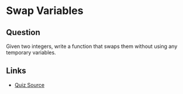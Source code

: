 # Swap Variables

## Question

Given two integers, write a function that swaps them without using any temporary variables.

## Links

- [Quiz Source](https://www.byte-by-byte.com/swapvariables/)
